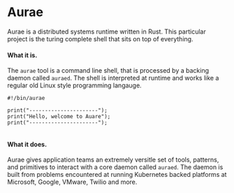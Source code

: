 # Aurae

Aurae is a distributed systems runtime written in Rust. This particular project is the turing complete shell that sits on top of everything.

#### What it is.

The `aurae` tool is a command line shell, that is processed by a backing daemon called `auraed`. The shell is interpreted at runtime and works like a regular old Linux style programming langauge.

```
#!/bin/aurae

print("----------------------");
print("Hello, welcome to Auare");
print("----------------------");


```

#### What it does.

Aurae gives application teams an extremely versitle set of tools, patterns, and primitives to interact with a core daemon called `auraed`. The daemon is built from problems encountered at running Kubernetes backed platforms at Microsoft, Google, VMware, Twilio and more.
